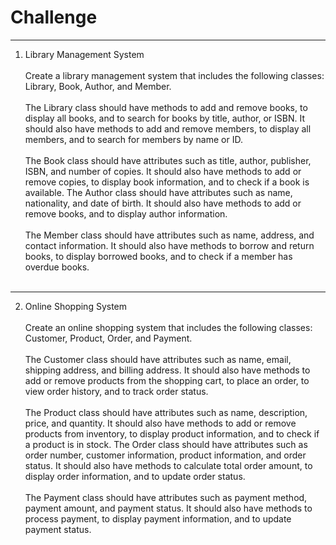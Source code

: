 # Challenge

---

1. Library Management System <br /><br />
   Create a library management system that includes the following classes: Library, Book,
   Author, and Member.<br /><br />
   The Library class should have methods to add and remove books, to display all books, and to search for books by
   title, author, or ISBN. It should also have methods to add and remove members, to display all members, and to search
   for members by name or ID.<br /><br />
   The Book class should have attributes such as title, author, publisher, ISBN, and number of copies. It should also
   have methods to add or remove copies, to display book information, and to check if a book is available.
   The Author class should have attributes such as name, nationality, and date of birth. It should also have methods to
   add or remove books, and to display author information.<br /><br />
   The Member class should have attributes such as name, address, and contact information. It should also have methods
   to borrow and return books, to display borrowed books, and to check if a member has overdue books.<br /><br />
   
---
   
2. Online Shopping System <br /><br />
   Create an online shopping system that includes the following classes: Customer, Product,
   Order, and Payment.<br /><br />
   The Customer class should have attributes such as name, email, shipping address, and billing address. It should also
   have methods to add or remove products from the shopping cart, to place an order, to view order history, and to track
   order status.<br /><br />
   The Product class should have attributes such as name, description, price, and quantity. It should also have methods
   to add or remove products from inventory, to display product information, and to check if a product is in stock.
   The Order class should have attributes such as order number, customer information, product information, and order
   status. It should also have methods to calculate total order amount, to display order information, and to update
   order status.<br /><br />
   The Payment class should have attributes such as payment method, payment amount, and payment status. It should also
   have methods to process payment, to display payment information, and to update payment status.<br /><br />